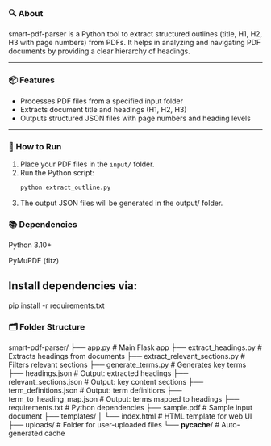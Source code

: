 ### 🔍 About
smart-pdf-parser is a Python tool to extract structured outlines (title, H1, H2, H3 with page numbers) from PDFs. It helps in analyzing and navigating PDF documents by providing a clear hierarchy of headings.

---

### 📦 Features
- Processes PDF files from a specified input folder
- Extracts document title and headings (H1, H2, H3)
- Outputs structured JSON files with page numbers and heading levels

---

### 🚀 How to Run

1. Place your PDF files in the `input/` folder.  
2. Run the Python script:
   ```bash
   python extract_outline.py
3. The output JSON files will be generated in the output/ folder.

### 📚 Dependencies
Python 3.10+

PyMuPDF (fitz)

## Install dependencies via:

pip install -r requirements.txt

### 🗂 Folder Structure

smart-pdf-parser/
├── app.py                     # Main Flask app
├── extract_headings.py        # Extracts headings from documents
├── extract_relevant_sections.py # Filters relevant sections
├── generate_terms.py          # Generates key terms
├── headings.json              # Output: extracted headings
├── relevant_sections.json     # Output: key content sections
├── term_definitions.json      # Output: term definitions
├── term_to_heading_map.json   # Output: terms mapped to headings
├── requirements.txt           # Python dependencies
├── sample.pdf                 # Sample input document
├── templates/
│   └── index.html             # HTML template for web UI
├── uploads/                   # Folder for user-uploaded files
└── __pycache__/               # Auto-generated cache
